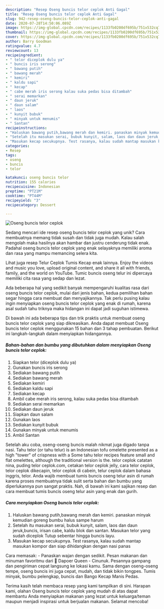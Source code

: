 ```yaml
---
description: "Resep Oseng buncis telor ceplok Anti Gagal"
title: "Resep Oseng buncis telor ceplok Anti Gagal"
slug: 942-resep-oseng-buncis-telor-ceplok-anti-gagal
date: 2020-07-28T14:50:06.089Z
image: https://img-global.cpcdn.com/recipes/1133fb0200df695b/751x532cq70/oseng-buncis-telor-ceplok-foto-resep-utama.jpg
thumbnail: https://img-global.cpcdn.com/recipes/1133fb0200df695b/751x532cq70/oseng-buncis-telor-ceplok-foto-resep-utama.jpg
cover: https://img-global.cpcdn.com/recipes/1133fb0200df695b/751x532cq70/oseng-buncis-telor-ceplok-foto-resep-utama.jpg
author: Barry Goodman
ratingvalue: 4.7
reviewcount: 13
recipeingredient:
- " telor diceplok dulu ya"
- " buncis iris serong"
- " bawang putih"
- " bawang merah"
- " kemiri"
- " kaldu sapi"
- " kecap"
- " cabe merah iris serong kalau suka pedas bisa ditambah"
- " serai memarkan"
- " daun jeruk"
- " daun salam"
- " laos"
- " kunyit bubuk"
- " minyak untuk menumis"
- " Santan"
recipeinstructions:
- "Haluskan bawang putih,bawang merah dan kemiri. panaskan minyak kemudian goreng bumbu halus sampe harum"
- "Setelah itu masukan serai, bubuk kunyit, salam, laos dan daun jeruk,buncis, irisan cabe, kaldu blok dan santan. Masukan telor yang sudah diceplok Tutup sebentar hingga buncis layu."
- "Masukan kecap secukupnya. Test rasanya, kalau sudah mantap masukan kompor dan siap dihidangkan dengan nasi panas"
categories:
- Resep
tags:
- oseng
- buncis
- telor

katakunci: oseng buncis telor 
nutrition: 155 calories
recipecuisine: Indonesian
preptime: "PT21M"
cooktime: "PT44M"
recipeyield: "3"
recipecategory: Dessert

---
```



![Oseng buncis telor ceplok](https://img-global.cpcdn.com/recipes/1133fb0200df695b/751x532cq70/oseng-buncis-telor-ceplok-foto-resep-utama.jpg)

Sedang mencari ide resep oseng buncis telor ceplok yang unik? Cara membuatnya memang tidak susah dan tidak juga mudah. Kalau salah mengolah maka hasilnya akan hambar dan justru cenderung tidak enak. Padahal oseng buncis telor ceplok yang enak selayaknya memiliki aroma dan rasa yang mampu memancing selera kita.

Lihat juga resep Telur Ceplok Tumis Kecap enak lainnya. Enjoy the videos and music you love, upload original content, and share it all with friends, family, and the world on YouTube. Tumic buncis oseng telur ini dipercaya memiliki cita rasa yang sedap dan lezat.

Ada beberapa hal yang sedikit banyak mempengaruhi kualitas rasa dari oseng buncis telor ceplok, mulai dari jenis bahan, kedua pemilihan bahan segar hingga cara membuat dan menyajikannya. Tak perlu pusing kalau ingin menyiapkan oseng buncis telor ceplok yang enak di rumah, karena asal sudah tahu triknya maka hidangan ini dapat jadi suguhan istimewa.


Di bawah ini ada beberapa tips dan trik praktis untuk membuat oseng buncis telor ceplok yang siap dikreasikan. Anda dapat membuat Oseng buncis telor ceplok menggunakan 15 bahan dan 3 tahap pembuatan. Berikut ini langkah-langkah dalam menyiapkan hidangannya.

<!--inarticleads1-->

##### Bahan-bahan dan bumbu yang dibutuhkan dalam menyiapkan Oseng buncis telor ceplok:

1. Siapkan  telor (diceplok dulu ya)
1. Gunakan  buncis iris serong
1. Sediakan  bawang putih
1. Sediakan  bawang merah
1. Sediakan  kemiri
1. Sediakan  kaldu sapi
1. Sediakan  kecap
1. Ambil  cabe merah iris serong, kalau suka pedas bisa ditambah
1. Sediakan  serai memarkan
1. Sediakan  daun jeruk
1. Siapkan  daun salam
1. Gunakan  laos
1. Sediakan  kunyit bubuk
1. Gunakan  minyak untuk menumis
1. Ambil  Santan


Setelah aku coba, oseng-oseng buncis malah nikmat juga digado tanpa nasi. Tahu telor (or tahu telur) is an Indonesian tofu omelette presented as a high &#34;tower&#34; of crispness with a Some tahu telor recipes feature small and flat omelettes, although the traditional version is the. telor ceplok catatan nina, puding telor ceplok.com, cetakan telor ceplok jelly, cara telor ceplok, telor ceplok dikecapin, telor ceplok di cabein, telur ceplok dalam bahasa inggris, telor. Anda wajib membuat tumis buncis oseng telur asin di rumah karena proses membuatnya tidak sulit serta bahan dan bumbu yang diperlukannya pun sangat praktis. Nah, di bawah ini kami sajikan resep dan cara membuat tumis buncis oseng telur asin yang enak dan gurih. 

<!--inarticleads2-->

##### Cara menyiapkan Oseng buncis telor ceplok:

1. Haluskan bawang putih,bawang merah dan kemiri. panaskan minyak kemudian goreng bumbu halus sampe harum
1. Setelah itu masukan serai, bubuk kunyit, salam, laos dan daun jeruk,buncis, irisan cabe, kaldu blok dan santan. Masukan telor yang sudah diceplok Tutup sebentar hingga buncis layu.
1. Masukan kecap secukupnya. Test rasanya, kalau sudah mantap masukan kompor dan siap dihidangkan dengan nasi panas


Cara memasak: - Panaskan wajan dengan sedikit. Pesan makanan dan minuman favoritmu dari 🌟 Dapoer Queen - Cinunuk. Pesannya gampang dan pengiriman cepat langsung ke lokasi kamu. Sama dengan oseng-oseng tempe, oseng buncis ini juga cepat, mudah, dan tidak bikin tongpes. Tumis minyak, bumbu pelengkap, buncis dan Bango Kecap Manis Pedas. 

Terima kasih telah membaca resep yang kami tampilkan di sini. Harapan kami, olahan Oseng buncis telor ceplok yang mudah di atas dapat membantu Anda menyiapkan makanan yang lezat untuk keluarga/teman maupun menjadi inspirasi untuk berjualan makanan. Selamat mencoba!
